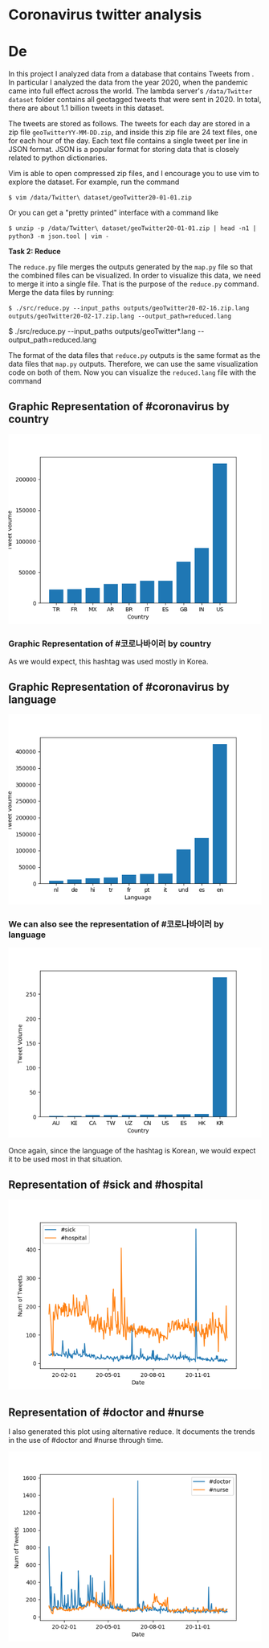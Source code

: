 # Coronavirus twitter analysis

# De
In this project I analyzed data from a database that contains Tweets from . In particular I analyzed the data from the year 2020, when the pandemic came into full effect across the world. The lambda server's `/data/Twitter dataset` folder contains all geotagged tweets that were sent in 2020.
In total, there are about 1.1 billion tweets in this dataset.

The tweets are stored as follows.
The tweets for each day are stored in a zip file `geoTwitterYY-MM-DD.zip`,
and inside this zip file are 24 text files, one for each hour of the day.
Each text file contains a single tweet per line in JSON format.
JSON is a popular format for storing data that is closely related to python dictionaries.

Vim is able to open compressed zip files,
and I encourage you to use vim to explore the dataset.
For example, run the command
```
$ vim /data/Twitter\ dataset/geoTwitter20-01-01.zip
```
Or you can get a "pretty printed" interface with a command like
```
$ unzip -p /data/Twitter\ dataset/geoTwitter20-01-01.zip | head -n1 | python3 -m json.tool | vim -
```

**Task 2: Reduce**

The `reduce.py` file merges the outputs generated by the `map.py` file so that the combined files can be visualized.
In order to visualize this data, we need to merge it into a single file.
That is the purpose of the `reduce.py` command.
Merge the data files by running:
```
$ ./src/reduce.py --input_paths outputs/geoTwitter20-02-16.zip.lang outputs/geoTwitter20-02-17.zip.lang --output_path=reduced.lang
```
$ ./src/reduce.py --input_paths outputs/geoTwitter*.lang --output_path=reduced.lang


The format of the data files that `reduce.py` outputs is the same format as the data files that `map.py` outputs.
Therefore, we can use the same visualization code on both of them.
Now you can visualize the `reduced.lang` file with the command

## Graphic Representation of #coronavirus by country

![#coronavirus by country](coronavirus_country.png)

### Graphic Representation of #코로나바이러 by country

As we would expect, this hashtag was used mostly in Korea.

## Graphic Representation of #coronavirus by language

![#coronavirus by lang](coronavirus_lang.png)

### We can also see the representation of #코로나바이러 by language

![#코로나바이러by country](코로나바이러스_country.png)

Once again, since the language of the hashtag is Korean, we would expect it to be used 
most in that situation.

## Representation of #sick and #hospital

![#sick and #hospital through time](sick_hospital.png)

## Representation of #doctor and #nurse

I also generated this plot using alternative reduce. It documents the trends in the use of #doctor and #nurse through time.

![#doctor and #nurse in time](doctor_nurse.png)
